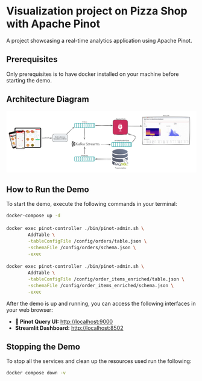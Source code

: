 # Visualization project on Pizza Shop with Apache Pinot

A project showcasing a real-time analytics application using Apache Pinot.

## Prerequisites

Only prerequisites is to have docker installed on your machine before starting the demo.

## Architecture Diagram

![Architecture Diagram](images/archtecture.png)

## How to Run the Demo

To start the demo, execute the following commands in your terminal:

```bash
docker-compose up -d

docker exec pinot-controller ./bin/pinot-admin.sh \
		AddTable \
		-tableConfigFile /config/orders/table.json \
		-schemaFile /config/orders/schema.json \
		-exec

docker exec pinot-controller ./bin/pinot-admin.sh \
		AddTable \
		-tableConfigFile /config/order_items_enriched/table.json \
		-schemaFile /config/order_items_enriched/schema.json \
		-exec
```
After the demo is up and running, you can access the following interfaces in your web browser:

- **🍷 Pinot Query UI:** [http://localhost:9000](http://localhost:9000)
- **Streamlit Dashboard:** [http://localhost:8502](http://localhost:8502)

## Stopping the Demo

To stop all the services and clean up the resources used run the following:

```bash
docker compose down -v
```
